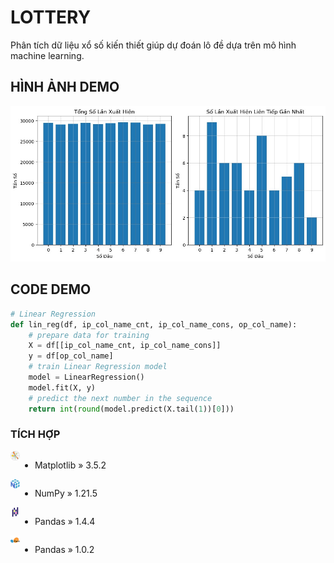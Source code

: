 # LOTTERY
Phân tích dữ liệu xổ số kiến thiết giúp dự đoán lô đề dựa trên mô hình machine learning.

## HÌNH ẢNH DEMO
<p align='center'>
<img src='pic/0.jpg'></img>
</p>

## CODE DEMO
```python
# Linear Regression
def lin_reg(df, ip_col_name_cnt, ip_col_name_cons, op_col_name):
    # prepare data for training
    X = df[[ip_col_name_cnt, ip_col_name_cons]]
    y = df[op_col_name]
    # train Linear Regression model
    model = LinearRegression()
    model.fit(X, y)
    # predict the next number in the sequence
    return int(round(model.predict(X.tail(1))[0]))
```

### TÍCH HỢP
<img src='pic/2.png' align='left' width='3%' height='3%'></img>
<div style='display:flex;'>

- Matplotlib » 3.5.2

</div>
<img src='pic/3.png' align='left' width='3%' height='3%'></img>
<div style='display:flex;'>

- NumPy » 1.21.5

</div>
<img src='pic/4.png' align='left' width='3%' height='3%'></img>
<div style='display:flex;'>

- Pandas » 1.4.4

</div>
<img src='pic/1.png' align='left' width='3%' height='3%'></img>
<div style='display:flex;'>

- Pandas » 1.0.2

</div>